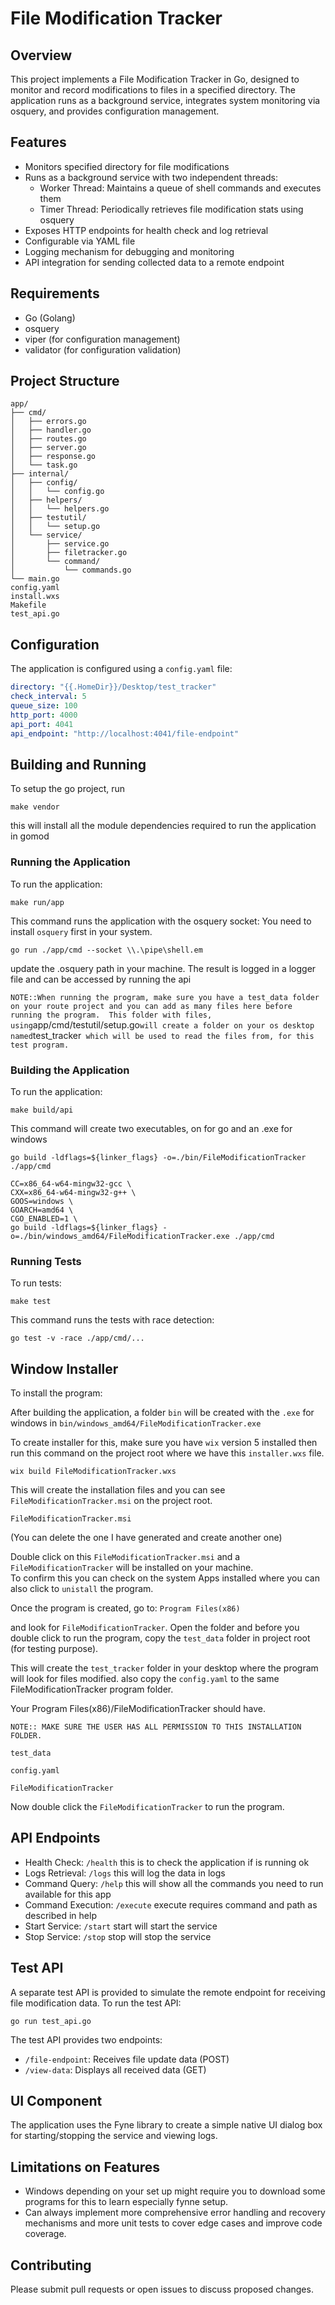 # File Modification Tracker

## Overview
This project implements a File Modification Tracker in Go, designed to monitor and record modifications to files in a specified directory. The application runs as a background service, integrates system monitoring via osquery, and provides configuration management.

## Features
- Monitors specified directory for file modifications
- Runs as a background service with two independent threads:
    - Worker Thread: Maintains a queue of shell commands and executes them
    - Timer Thread: Periodically retrieves file modification stats using osquery
- Exposes HTTP endpoints for health check and log retrieval
- Configurable via YAML file
- Logging mechanism for debugging and monitoring
- API integration for sending collected data to a remote endpoint

## Requirements
- Go (Golang)
- osquery
- viper (for configuration management)
- validator (for configuration validation)

## Project Structure
```
app/
├── cmd/
│   ├── errors.go
│   ├── handler.go
│   ├── routes.go
│   ├── server.go
│   ├── response.go
│   └── task.go
├── internal/
│   ├── config/
│   │   └── config.go
│   ├── helpers/
│   │   └── helpers.go
│   ├── testutil/
│   │   └── setup.go
│   └── service/
│       ├── service.go
│       ├── filetracker.go
│       └── command/
│           └── commands.go
└── main.go
config.yaml
install.wxs
Makefile
test_api.go
```

## Configuration
The application is configured using a `config.yaml` file:

```yaml
directory: "{{.HomeDir}}/Desktop/test_tracker"
check_interval: 5
queue_size: 100
http_port: 4000
api_port: 4041
api_endpoint: "http://localhost:4041/file-endpoint"
```

## Building and Running
To setup the go project, run
```
make vendor
```
this will install all the module dependencies required to run the application in gomod

### Running the Application
To run the application:

```
make run/app
```

This command runs the application with the osquery socket: 
You need to install `osquery` first in your system.

```
go run ./app/cmd --socket \\.\pipe\shell.em
```
update the .osquery path in your machine. The result is logged in a logger file and can be accessed by running the api


`
NOTE::When running the program, make sure you have a test_data folder on your route project and you can add as many files here before running the program. 
This folder with files, using `app/cmd/testutil/setup.go` will create a folder on your os desktop named `test_tracker` which will be used to read the files from, for this test program.`

### Building the Application
To run the application:

```
make build/api
```

This command will create two executables, on for go and an .exe for windows

```
go build -ldflags=${linker_flags} -o=./bin/FileModificationTracker ./app/cmd

CC=x86_64-w64-mingw32-gcc \
CXX=x86_64-w64-mingw32-g++ \
GOOS=windows \
GOARCH=amd64 \
CGO_ENABLED=1 \
go build -ldflags=${linker_flags} -o=./bin/windows_amd64/FileModificationTracker.exe ./app/cmd
```

### Running Tests
To run tests:
```
make test
```

This command runs the tests with race detection:

```
go test -v -race ./app/cmd/...
```

## Window Installer
To install the program:

After building the application, a folder `bin` will be created with the `.exe` for windows in `bin/windows_amd64/FileModificationTracker.exe`

To create installer for this, make sure you have `wix` version 5 installed then run this command on the project root where we have this `installer.wxs` file.
```
wix build FileModificationTracker.wxs
```

This will create the installation files and you can see `FileModificationTracker.msi` on the project root.
```
FileModificationTracker.msi
```
(You can delete the one I have generated and create another one)

Double click on this  `FileModificationTracker.msi` and a `FileModificationTracker` will be installed on your machine.  
To confirm this you can check on the system Apps installed where you can also click to `unistall` the program.

Once the program is created, go to: ` Program Files(x86) `

and look for `FileModificationTracker`. Open the folder and before you double click to run the program, copy the `test_data` folder in project root (for testing purpose).

This will create the `test_tracker` folder in your desktop where the program will look for files modified.
also copy the `config.yaml` to the same FileModificationTracker program folder.

Your Program Files(x86)/FileModificationTracker should have.

```
NOTE:: MAKE SURE THE USER HAS ALL PERMISSION TO THIS INSTALLATION FOLDER.
```

````
test_data

config.yaml

FileModificationTracker
````

Now double click the `FileModificationTracker` to run the program.




## API Endpoints
- Health Check: `/health` this is to check the application if is running ok
- Logs Retrieval: `/logs` this will log the data in logs
- Command Query: `/help` this will show all the commands you need to run available for this app
- Command Execution: `/execute` execute requires command and path as described in help
- Start Service: `/start` start will start the service
- Stop Service: `/stop` stop will stop the service

## Test API
A separate test API is provided to simulate the remote endpoint for receiving file modification data. To run the test API:

```
go run test_api.go
```

The test API provides two endpoints:
- `/file-endpoint`: Receives file update data (POST)
- `/view-data`: Displays all received data (GET)

## UI Component
The application uses the Fyne library to create a simple native UI dialog box for starting/stopping the service and viewing logs.

## Limitations on Features
- Windows depending on your set up might require you to download some programs for this to learn especially fynne setup.
- Can always implement more comprehensive error handling and recovery mechanisms and more unit tests to cover edge cases and improve code coverage.

## Contributing
Please submit pull requests or open issues to discuss proposed changes.

